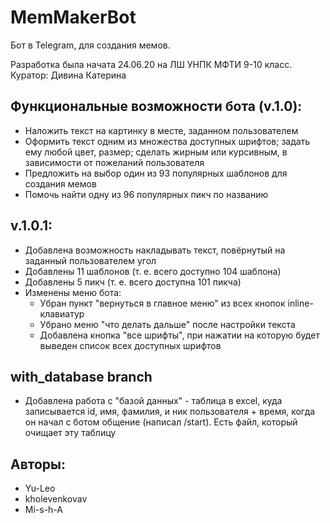 # MemMakerBot

Бот в Telegram, для создания мемов.

Разработка была начата 24.06.20 на ЛШ УНПК МФТИ 9-10 класс. Куратор: Дивина Катерина

## Функциональные возможности бота (v.1.0):
+ Наложить текст на картинку в месте, заданном пользователем
+ Оформить текст одним из множества доступных шрифтов; задать ему любой цвет, размер; сделать жирным или курсивным, в зависимости от пожеланий пользователя 
+ Предложить на выбор один из 93 популярных шаблонов для создания мемов
+ Помочь найти одну из 96 популярных пикч по названию

## v.1.0.1:
+ Добавлена возможность накладывать текст, повёрнутый на заданный пользователем угол
+ Добавлены 11 шаблонов (т. е. всего доступно 104 шаблона)
+ Добавлены 5 пикч (т. е. всего доступна 101 пикча)
+ Изменены меню бота: 
  + Убран пункт "вернуться в главное меню" из всех кнопок inline-клавиатур
  + Убрано меню "что делать дальше" после настройки текста
  + Добавлена кнопка "все шрифты", при нажатии на которую будет выведен список всех доступных шрифтов
  
## with_database branch
+ Добавлена работа с "базой данных" - таблица в excel, куда записывается id, имя, фамилия, и ник пользователя + время, когда он начал с ботом общение (написал /start). Есть файл, который очищает эту таблицу

## Авторы:
+ Yu-Leo
+ kholevenkovav
+ Mi-s-h-A
